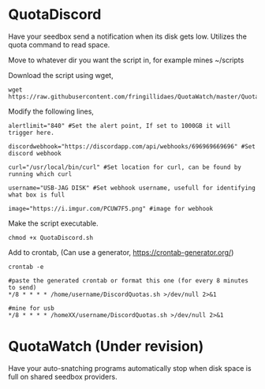 # QuotaDiscord
Have your seedbox send a notification when its disk gets low. Utilizes the quota command to read space.

Move to whatever dir you want the script in, for example mines ~/scripts

Download the script using wget,

```
wget https://raw.githubusercontent.com/fringillidaes/QuotaWatch/master/QuotaDiscord.sh 
````
Modify the following lines,

```
alertlimit="840" #Set the alert point, If set to 1000GB it will trigger here.

discordwebhook="https://discordapp.com/api/webhooks/696969669696" #Set discord webhook

curl="/usr/local/bin/curl" #Set location for curl, can be found by running which curl

username="USB-JAG DISK" #Set webhook username, usefull for identifying what box is full

image="https://i.imgur.com/PCUW7F5.png" #image for webhook
```
Make the script executable.

```
chmod +x QuotaDiscord.sh 
```
Add to crontab,
(Can use a generator, https://crontab-generator.org/)

```
crontab -e

#paste the generated crontab or format this one (for every 8 minutes to send)
*/8 * * * * /home/username/DiscordQuotas.sh >/dev/null 2>&1

#mine for usb
*/8 * * * * /homeXX/username/DiscordQuotas.sh >/dev/null 2>&1
```

# QuotaWatch (Under revision)
Have your auto-snatching programs automatically stop when disk space is full on shared seedbox providers.
